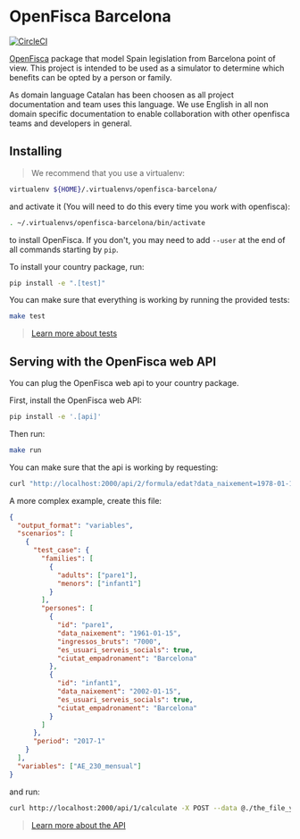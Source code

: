 # OpenFisca Barcelona

[![CircleCI](https://circleci.com/gh/lesmevesajudes/openfisca-barcelona.svg?style=svg)](https://circleci.com/gh/jvalduvieco/openfisca-barcelona)

[OpenFisca](https://www.openfisca.fr/) package that model Spain legislation from Barcelona point of view. This project 
is intended to be used as a simulator to determine which benefits can be opted by a person or family.

As domain language Catalan has been choosen as all project documentation and team uses this language. We use English in
all non domain specific documentation to enable collaboration with other openfisca teams and developers in general.

## Installing

> We recommend that you use a virtualenv:
```sh
virtualenv ${HOME}/.virtualenvs/openfisca-barcelona/
```
and activate it (You will need to do this every time you work with openfisca):
```sh
. ~/.virtualenvs/openfisca-barcelona/bin/activate
```
to install OpenFisca. If you don't, you may need to add `--user` at the end of all commands starting by `pip`.

To install your country package, run:

```sh
pip install -e ".[test]"
```

You can make sure that everything is working by running the provided tests:

```sh
make test
```

> [Learn more about tests](https://doc.openfisca.fr/coding-the-legislation/writing_yaml_tests.html)


## Serving with the OpenFisca web API

You can plug the OpenFisca web api to your country package.

First, install the OpenFisca web API:
```sh
pip install -e '.[api]'
```

Then run:
```sh
make run
```

You can make sure that the api is working by requesting:

```sh
curl "http://localhost:2000/api/2/formula/edat?data_naixement=1978-01-15"
```

A more complex example, create this file:
```json
{
  "output_format": "variables",
  "scenarios": [
    {
      "test_case": {
        "families": [
          {
            "adults": ["pare1"],
			"menors": ["infant1"]
          }
        ],
        "persones": [
          {
            "id": "pare1",
            "data_naixement": "1961-01-15",
            "ingressos_bruts": "7000",
            "es_usuari_serveis_socials": true,
            "ciutat_empadronament": "Barcelona"
          },
          {
            "id": "infant1",
            "data_naixement": "2002-01-15",
            "es_usuari_serveis_socials": true,
            "ciutat_empadronament": "Barcelona"
          }
        ]
      },
      "period": "2017-1"
    }
  ],
  "variables": ["AE_230_mensual"]
}
```
and run:
```sh
curl http://localhost:2000/api/1/calculate -X POST --data @./the_file_you_created.json --header 'Content-type: application/json'
```
> [Learn more about the API](https://doc.openfisca.fr/openfisca-web-api/index.html)
